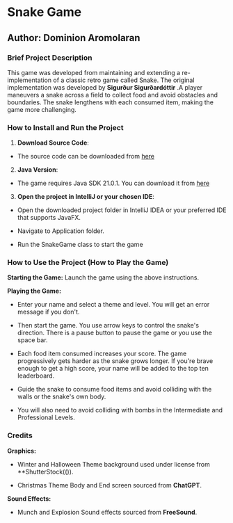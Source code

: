 # Snake Game
## Author: Dominion Aromolaran

### Brief Project Description
 This game was developed from  maintaining and extending a re-implementation of a classic retro game called Snake. The original implementation was developed by **Sigurður Sigurðardóttir** .A player maneuvers a snake across a field to collect food and avoid obstacles and boundaries. The snake lengthens with each consumed item, making the game more challenging.

### How to Install and Run the Project
1. **Download Source Code**: 
  - The source code can be downloaded from  [here](https://projects.cs.nott.ac.uk/psyda5/comp2013-psyda5/-/archive/Version1.0/comp2013-psyda5-Version1.0.zip)
 
2. **Java Version**:
   
- The game requires Java SDK 21.0.1. You can download it from [here](https://jdk.java.net/21/)

3. **Open the project in IntelliJ or your chosen IDE**:
  
  - Open the downloaded project folder in IntelliJ IDEA or your preferred IDE that supports JavaFX.
  
  - Navigate to Application folder.

  - Run the SnakeGame class to start the game



### How to Use the Project (How to Play the Game)

**Starting the Game:** Launch the game using the above instructions.

**Playing the Game:**

- Enter your name and select a theme and level. You will get an error message if you don't.

- Then start the game. You use arrow keys to control the snake's direction. There is a pause button to pause the game or you use the space bar.

- Each food item consumed increases your score. The game progressively gets harder as the snake grows longer. If you're brave enough to get a high score, your name will be added to the top ten leaderboard.

- Guide the snake to consume food items and avoid colliding with the walls or the snake's own body.

- You will also need to avoid colliding with bombs in the Intermediate and Professional Levels.



### Credits
**Graphics:**

 - Winter and Halloween Theme background used under license from **ShutterStock(()).

 - Christmas Theme Body and End screen sourced from **ChatGPT**.

**Sound Effects:**  

- Munch and Explosion Sound effects sourced from **FreeSound**.


